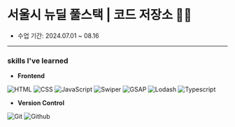 # 서울시 뉴딜 풀스택 | 코드 저장소 👩‍💻

- 수업 기간: 2024.07.01 ~ 08.16

---

### skills I've learned

- **Frontend**

![HTML](https://img.shields.io/badge/HTML-E34F26?style=for-the-badge&logo=html5&logoColor=white)
![CSS](https://img.shields.io/badge/CSS-1572B6?style=for-the-badge&logo=css3&logoColor=white)
![JavaScript](https://img.shields.io/badge/JavaScript-F7DF1E?style=for-the-badge&logo=javascript&logoColor=black)
![Swiper](https://img.shields.io/badge/swiper-6332F6?style=for-the-badge&logo=swiper&logoColor=white)
![GSAP](https://img.shields.io/badge/GSAP-88CE02?style=for-the-badge&logo=GreenSock&logoColor=white)
![Lodash](https://img.shields.io/badge/lodash-3492FF?style=for-the-badge&logo=lodash&logoColor=white)
![Typescript](https://img.shields.io/badge/typescript-3178C6?style=for-the-badge&logo=TypeScript&logoColor=white)

- **Version Control**

![Git](https://img.shields.io/badge/Git-F05032?style=for-the-badge&logo=git&logoColor=white)
![Github](https://img.shields.io/badge/GitHub-181717?style=for-the-badge&logo=github&logoColor=white)
